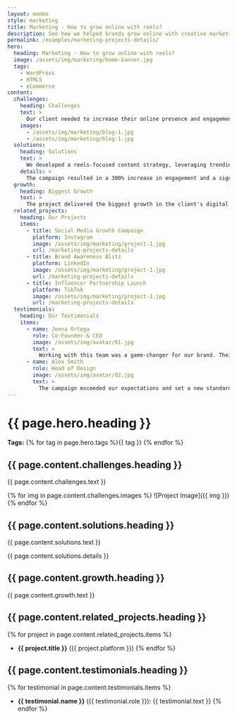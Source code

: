 ```yaml
---
layout: mombo
style: marketing
title: Marketing - How to grow online with reels?
description: See how we helped brands grow online with creative marketing campaigns and digital strategy.
permalink: /examples/marketing-projects-details/
hero:
  heading: Marketing - How to grow online with reels?
  image: /assets/img/marketing/home-banner.jpg
  tags:
    - WordPress
    - HTML5
    - eCommerce
content:
  challenges:
    heading: Challenges
    text: >
      Our client needed to increase their online presence and engagement through creative video content. The challenge was to stand out in a crowded market and drive measurable results.
    images:
      - /assets/img/marketing/blog-1.jpg
      - /assets/img/marketing/blog-1.jpg
  solutions:
    heading: Solutions
    text: >
      We developed a reels-focused content strategy, leveraging trending formats and influencer partnerships. Our team produced high-quality videos and managed targeted ad campaigns to maximize reach and engagement.
    details: >
      The campaign resulted in a 300% increase in engagement and a significant boost in brand awareness. Our data-driven approach ensured continuous optimization and measurable ROI.
  growth:
    heading: Biggest Growth
    text: >
      The project delivered the biggest growth in the client's digital history, setting new benchmarks for future campaigns.
  related_projects:
    heading: Our Projects
    items:
      - title: Social Media Growth Campaign
        platform: Instagram
        image: /assets/img/marketing/project-1.jpg
        url: /marketing-projects-details
      - title: Brand Awareness Blitz
        platform: LinkedIn
        image: /assets/img/marketing/project-1.jpg
        url: /marketing-projects-details
      - title: Influencer Partnership Launch
        platform: TikTok
        image: /assets/img/marketing/project-1.jpg
        url: /marketing-projects-details
  testimonials:
    heading: Our Testimonials
    items:
      - name: Jenna Ortega
        role: Co-Founder & CEO
        image: /assets/img/avatar/01.jpg
        text: >
          Working with this team was a game-changer for our brand. Their creativity and dedication delivered outstanding results.
      - name: Alex Smith
        role: Head of Design
        image: /assets/img/avatar/02.jpg
        text: >
          The campaign exceeded our expectations and set a new standard for our marketing efforts.
---
```


# {{ page.hero.heading }}

**Tags:** {% for tag in page.hero.tags %}{{ tag }} {% endfor %}

## {{ page.content.challenges.heading }}
{{ page.content.challenges.text }}

{% for img in page.content.challenges.images %}
![Project Image]({{ img }})
{% endfor %}

## {{ page.content.solutions.heading }}
{{ page.content.solutions.text }}

{{ page.content.solutions.details }}

## {{ page.content.growth.heading }}
{{ page.content.growth.text }}

## {{ page.content.related_projects.heading }}
{% for project in page.content.related_projects.items %}
- **{{ project.title }}** ({{ project.platform }})
{% endfor %}

## {{ page.content.testimonials.heading }}
{% for testimonial in page.content.testimonials.items %}
- **{{ testimonial.name }}** ({{ testimonial.role }}): {{ testimonial.text }}
{% endfor %}
